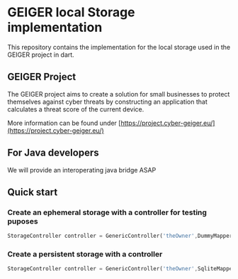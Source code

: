 # GEIGER local Storage implementation

This repository contains the implementation for the local storage used in the GEIGER project in dart.

## GEIGER Project
The GEIGER project aims to create a solution for small businesses to protect themselves against cyber threats by constructing an application that calculates a threat score of the current device.

More information can be found under [https://project.cyber-geiger.eu/](https://project.cyber-geiger.eu/)

## For Java developers
We will provide an interoperating java bridge ASAP

## Quick start
### Create an ephemeral storage with a controller for testing puposes 
```Dart
StorageController controller = GenericController('theOwner',DummyMapper());
```
### Create a persistent storage with a controller  
```Dart
StorageController controller = GenericController('theOwner',SqliteMapper('jdbc:sqlite:./dbFileName.sqlite'));
```
